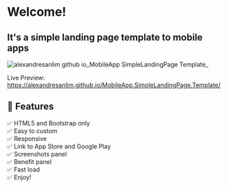 
# Welcome!
## It's a simple landing page template to mobile apps

![alexandresanlim github io_MobileApp SimpleLandingPage Template_](https://user-images.githubusercontent.com/5353685/120659699-fb795400-c45c-11eb-8aa7-d321aad6541c.png)


Live Preview:
https://alexandresanlim.github.io/MobileApp.SimpleLandingPage.Template/

## 🎉 Features

✅ HTML5 and Bootstrap only</br>
✅ Easy to custom</br>
✅ Responsive</br>
✅ Link to App Store and Google Play</br>
✅ Screenshots panel</br>
✅ Benefit panel</br>
✅ Fast load</br>
✅ Enjoy!
